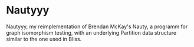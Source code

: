 # Nautyyy
 Nautyyy, my reimplementation of Brendan McKay's Nauty, a programm for graph isomorphism testing, with an underlying Partition data structure similar to the one used in Bliss.
